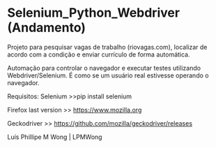 # Selenium_Python_Webdriver (Andamento)
Projeto para pesquisar vagas de trabalho (riovagas.com), localizar de acordo com a condição e enviar currículo de forma automática.


Automação para controlar o navegador e executar testes utilizando Webdriver/Selenium. 
É como se um usuário real estivesse operando o navegador.


Requisitos:
Selenium >>pip install selenium

Firefox last version >> https://www.mozilla.org

Geckodriver >> https://github.com/mozilla/geckodriver/releases


Luís Phillipe M Wong | LPMWong
